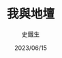 ---
title: "我與地壇"
author: '史鐵生'
date: '2023/06/15'
isbn: '978-7-02-013563-9'
imageDir: '/img/book/covers/book22.jpg'
blockquote: '「谁又能把这世界想个明白呢？世上的很多事是不堪说的。你可以抱怨上帝何以要降诸多苦难给这人间，你也可以为消灭种种苦难而奋斗，并为此享有崇高与骄傲，但只要你再多想一步你就会坠入深深的迷茫了：假如世界上没有了苦难，世界还能够存在么？要是没有愚钝，机智还有什么光荣呢？要是没了丑陋，漂亮又怎么维系自己的幸运？要是没有了恶劣和卑下，善良与高尚又将如何界定自己又如何成为美德呢？要是没有了残疾，健全会否因其司空见惯而变得腻烦和乏味呢？我常梦想着在人间彻底消灭残疾，但可以相信，那是将由病者代替残疾人去承担同样的苦难。如果能够把疾病也全数消灭，那么这份苦难又将由相貌丑陋的人去承担了。就算我们连丑陋，连愚昧和卑鄙和一切我们所不喜欢的事物和行为，也都可以统统消灭掉，所有的人都一样健康、漂亮、聪慧、高尚，结果会怎样呢？怕是人间的剧目就全要收场了，一个失去差别的世界将是一潭死水，是一块没有感觉没有肥力的沙漠。 看来差别永远是要有的。看来就只好接受苦难——人类的前部剧目需要它，存在的本身需要它。看来上帝又一次对了。 于是就有一个令人绝望的结论等在这里：由谁去充任那些苦难的角色？又有谁去体现这世间的幸福、骄傲和快乐？只好听凭偶然，是没有道理好讲的。 就命运而言，休论公道。 那么，一切不幸命运的救赎之路在哪里呢？ 设若智慧或悟性可以引领我们去找到救赎之路，难道所有的人都能够获得这样的智慧和悟性吗？ 我常以为是丑女造就了美人。我常以为是愚氓举出了智者。我常以为是懦夫衬照了英雄。我常以为是众生度化了佛祖。」'
---
